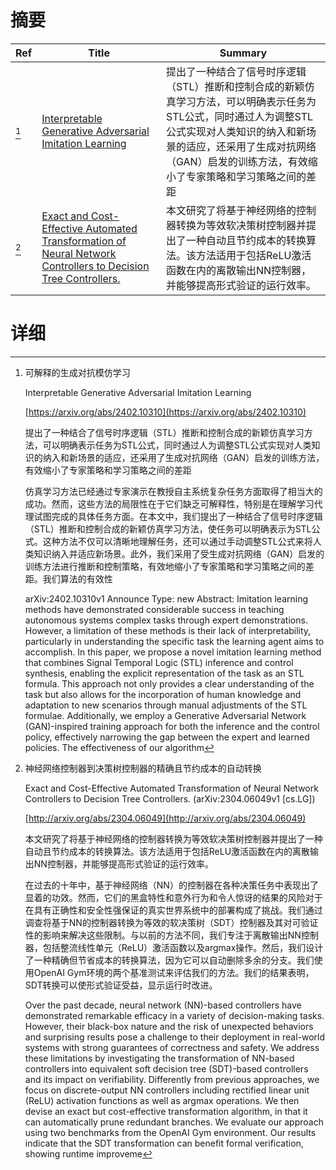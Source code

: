 # 摘要

| Ref | Title | Summary |
| --- | --- | --- |
| [^1] | [Interpretable Generative Adversarial Imitation Learning](https://arxiv.org/abs/2402.10310) | 提出了一种结合了信号时序逻辑（STL）推断和控制合成的新颖仿真学习方法，可以明确表示任务为STL公式，同时通过人为调整STL公式实现对人类知识的纳入和新场景的适应，还采用了生成对抗网络（GAN）启发的训练方法，有效缩小了专家策略和学习策略之间的差距 |
| [^2] | [Exact and Cost-Effective Automated Transformation of Neural Network Controllers to Decision Tree Controllers.](http://arxiv.org/abs/2304.06049) | 本文研究了将基于神经网络的控制器转换为等效软决策树控制器并提出了一种自动且节约成本的转换算法。该方法适用于包括ReLU激活函数在内的离散输出NN控制器，并能够提高形式验证的运行效率。 |

# 详细

[^1]: 可解释的生成对抗模仿学习

    Interpretable Generative Adversarial Imitation Learning

    [https://arxiv.org/abs/2402.10310](https://arxiv.org/abs/2402.10310)

    提出了一种结合了信号时序逻辑（STL）推断和控制合成的新颖仿真学习方法，可以明确表示任务为STL公式，同时通过人为调整STL公式实现对人类知识的纳入和新场景的适应，还采用了生成对抗网络（GAN）启发的训练方法，有效缩小了专家策略和学习策略之间的差距

    

    仿真学习方法已经通过专家演示在教授自主系统复杂任务方面取得了相当大的成功。然而，这些方法的局限性在于它们缺乏可解释性，特别是在理解学习代理试图完成的具体任务方面。在本文中，我们提出了一种结合了信号时序逻辑（STL）推断和控制合成的新颖仿真学习方法，使任务可以明确表示为STL公式。这种方法不仅可以清晰地理解任务，还可以通过手动调整STL公式来将人类知识纳入并适应新场景。此外，我们采用了受生成对抗网络（GAN）启发的训练方法进行推断和控制策略，有效地缩小了专家策略和学习策略之间的差距。我们算法的有效性

    arXiv:2402.10310v1 Announce Type: new  Abstract: Imitation learning methods have demonstrated considerable success in teaching autonomous systems complex tasks through expert demonstrations. However, a limitation of these methods is their lack of interpretability, particularly in understanding the specific task the learning agent aims to accomplish. In this paper, we propose a novel imitation learning method that combines Signal Temporal Logic (STL) inference and control synthesis, enabling the explicit representation of the task as an STL formula. This approach not only provides a clear understanding of the task but also allows for the incorporation of human knowledge and adaptation to new scenarios through manual adjustments of the STL formulae. Additionally, we employ a Generative Adversarial Network (GAN)-inspired training approach for both the inference and the control policy, effectively narrowing the gap between the expert and learned policies. The effectiveness of our algorithm
    
[^2]: 神经网络控制器到决策树控制器的精确且节约成本的自动转换

    Exact and Cost-Effective Automated Transformation of Neural Network Controllers to Decision Tree Controllers. (arXiv:2304.06049v1 [cs.LG])

    [http://arxiv.org/abs/2304.06049](http://arxiv.org/abs/2304.06049)

    本文研究了将基于神经网络的控制器转换为等效软决策树控制器并提出了一种自动且节约成本的转换算法。该方法适用于包括ReLU激活函数在内的离散输出NN控制器，并能够提高形式验证的运行效率。

    

    在过去的十年中，基于神经网络（NN）的控制器在各种决策任务中表现出了显着的功效。然而，它们的黑盒特性和意外行为和令人惊讶的结果的风险对于在具有正确性和安全性强保证的真实世界系统中的部署构成了挑战。我们通过调查将基于NN的控制器转换为等效的软决策树（SDT）控制器及其对可验证性的影响来解决这些限制。与以前的方法不同，我们专注于离散输出NN控制器，包括整流线性单元（ReLU）激活函数以及argmax操作。然后，我们设计了一种精确但节省成本的转换算法，因为它可以自动删除多余的分支。我们使用OpenAI Gym环境的两个基准测试来评估我们的方法。我们的结果表明，SDT转换可以使形式验证受益，显示运行时改进。

    Over the past decade, neural network (NN)-based controllers have demonstrated remarkable efficacy in a variety of decision-making tasks. However, their black-box nature and the risk of unexpected behaviors and surprising results pose a challenge to their deployment in real-world systems with strong guarantees of correctness and safety. We address these limitations by investigating the transformation of NN-based controllers into equivalent soft decision tree (SDT)-based controllers and its impact on verifiability. Differently from previous approaches, we focus on discrete-output NN controllers including rectified linear unit (ReLU) activation functions as well as argmax operations. We then devise an exact but cost-effective transformation algorithm, in that it can automatically prune redundant branches. We evaluate our approach using two benchmarks from the OpenAI Gym environment. Our results indicate that the SDT transformation can benefit formal verification, showing runtime improveme
    

